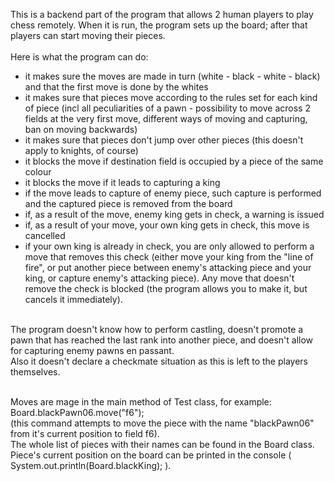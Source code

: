 This is a backend part of the program that allows 2 human players to play chess remotely. When it is run, the program sets up the board; 
after that players can start moving their pieces. <br><br>
Here is what the program can do:
- it makes sure the moves are made in turn (white - black - white - black) and that the first move is done by the whites
- it makes sure that pieces move according to the rules set for each kind of piece (incl all peculiarities of a pawn - possibility to move across 2 fields 
at the very first move, different ways of moving and capturing, ban on moving backwards)
- it makes sure that pieces don't jump over other pieces (this doesn't apply to knights, of course)
- it blocks the move if destination field is occupied by a piece of the same colour
- it blocks the move if it leads to capturing a king
- if the move leads to capture of enemy piece, such capture is performed and the captured piece is removed from the board
- if, as a result of the move, enemy king gets in check, a warning is issued
- if, as a result of your move, your own king gets in check, this move is cancelled
- if your own king is already in check, you are only allowed to perform a move that removes this check (either move your king from the "line of fire", or put another piece 
between enemy's attacking piece and your king, or capture enemy's attacking piece). Any move that doesn't remove the check is blocked (the program allows you to make it, but 
cancels it immediately).<br><br>

The program doesn't know how to perform castling, doesn't promote a pawn that has reached the last rank into another piece, and 
doesn't allow for capturing enemy pawns en passant.<br>
Also it doesn't declare a checkmate situation as this is left to the players themselves.<br><br>

Moves are mage in the main method of Test class, for example:<br>
Board.blackPawn06.move("f6");<br>
(this command attempts to move the piece with the name "blackPawn06" from it's current position to field f6). <br>
The whole list of pieces with their names can be found in the Board class.<br>
Piece's current position on the board can be printed in the console ( System.out.println(Board.blackKing); ).



